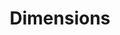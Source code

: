 ---
bigquery: https://console.cloud.google.com/bigquery?p=covid-19-dimensions-ai&page=table&d=data&t=publications
contributors: Digital Science, https://www.digital-science.com/
cost: Free for personal, non-commercial use.
description: Dimensions contains more than 100 million publications, ranging from
  articles published in scholarly journals, books and book chapters, to preprints
  and conference proceedings. All publications are contextualized with linked data
  sets, funding, publications, patents, clinical trials, and policy documents. You
  can also view associated categories, funders, institutions, and researcher profiles.
documentation: https://docs.dimensions.ai/bigquery/index.html
last_edit: Mon, 04 Apr 2022 19:04:00 GMT
location: https://www.dimensions.ai/products/free/
maintained_by: Digital Science, https://www.digital-science.com/
schema_fields: '[''mesh_headings'', ''expiration_date'', ''researcher_ids'', ''priority_date'',
  ''linkout'', ''legal_events'', ''name'', ''established'', ''granted_year'', ''date_inserted'',
  ''external_ids'', ''family_id'', ''application_number'', ''original_abstract'',
  ''funding_eur'', ''interventions'', ''concepts'', ''brief_title'', ''research_orgs'',
  ''jurisdiction'', ''subtitles'', ''ipcr'', ''funder_orgs'', ''date_print'', ''relationships'',
  ''category_rcdc'', ''description'', ''funding_chf'', ''open_access_categories_v2'',
  ''category_uoa'', ''editors'', ''issue'', ''license'', ''isbn'', ''funding_jpy'',
  ''current_assignee'', ''authors'', ''associated_grant_ids'', ''date_modified'',
  ''categories'', ''granted_date'', ''active_years'', ''type'', ''inventor_names'',
  ''legal_status'', ''citation_string'', ''proceedings_title'', ''supporting_grant_ids'',
  ''types'', ''date_imported_gbq'', ''research_org_city_names'', ''patent_ids'', ''book_title'',
  ''aliases'', ''family_members_ids'', ''date_online'', ''category_bra'', ''start_date'',
  ''repository_id'', ''acronyms'', ''funding_cad'', ''wikipedia_url'', ''category_icrp_cso'',
  ''research_org_cities'', ''funding_amount'', ''pages'', ''publication_date'', ''filing_date'',
  ''start_year'', ''foa_number'', ''citations_count'', ''publisher'', ''language'',
  ''current_assignee_orgs'', ''funder_org'', ''resulting_publication_doi'', ''category_hra'',
  ''arxiv_id'', ''funder_org_acronyms'', ''status'', ''category_icrp_ct'', ''funder_org_countries'',
  ''citations'', ''acronym'', ''funder_org_state_codes'', ''address'', ''funding_usd'',
  ''assignee_orgs'', ''reference_ids'', ''research_org_country_names'', ''research_org_state_codes'',
  ''associated_publication_pmid'', ''investigators'', ''original_assignee'', ''pmid'',
  ''date'', ''funding_gbp'', ''email_address'', ''acknowledgements'', ''publication_year'',
  ''eisbn'', ''date_normal'', ''mesh_terms'', ''funding_currency'', ''funder_countries'',
  ''book_series_title'', ''gender'', ''category_sdg'', ''family_count'', ''publication_ids'',
  ''grant_number'', ''source_id'', ''journal_lists'', ''title'', ''doi'', ''kind'',
  ''organisation_details'', ''funder_org_cities'', ''repository_url'', ''repository_name'',
  ''associated_publication_doi'', ''filing_year'', ''created_date'', ''embargo_date'',
  ''conference'', ''volume'', ''cpc'', ''expiration_year'', ''category_for'', ''links'',
  ''id'', ''cited_by_ids'', ''year'', ''journal'', ''priority_year'', ''conditions'',
  ''parent_id'', ''clinical_trial_ids'', ''funding_nzd'', ''pmcid'', ''original_assignee_countries'',
  ''labels'', ''original_assignee_orgs'', ''associated_publication_arxiv_id'', ''funding_cny'',
  ''end_date'', ''associated_publication_id'', ''research_org_countries'', ''filing_status'',
  ''category_hrcs_hc'', ''metrics'', ''funding_details'', ''open_access_categories'',
  ''funding_aud'', ''category_hrcs_rac'', ''phase'', ''resulting_publication_ids'',
  ''abstract'', ''assignee_countries'', ''registry'', ''end_year'', ''research_org_state_names'',
  ''original_title'', ''altmetrics'', ''current_assignee_countries'']'
shortname: dimensions
tags:
- scholarly literature
- patents
- funding
- clinical trials
- academic profiles
terms_of_use: 'Use of both the Dimensions COVID-19 dataset and full Dimensions dataset
  are subject to the Dimensions Terms of use: https://www.dimensions.ai/policies-terms-legal '
title: Dimensions
uuid: dcff88bd-fe6b-4fdb-8159-809bf9d7bc1c
---